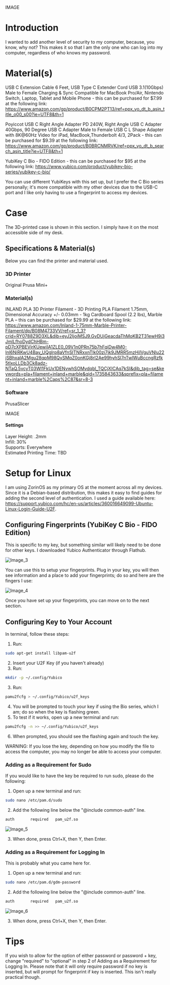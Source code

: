 IMAGE

# Introduction
I wanted to add another level of security to my computer, because, you know, why not? This makes it so that I am the only one who can log into my computer, regardless of who knows my password.

# Material(s)

USB C Extension Cable 6 Feet, USB Type C Extender Cord USB 3.1(10Gbps) Male to Female Charging & Sync Compatible for MacBook Pro/Air, Nintendo Switch, Laptop, Tablet and Mobile Phone - this can be purchased for $7.99 at the following link: https://www.amazon.com/gp/product/B0CPM2PT13/ref=ppx_yo_dt_b_asin_title_o00_s00?ie=UTF8&th=1

Poyiccot USB C Right Angle Adapter PD 240W, Right Angle USB C Adapter 40Gbps, 90 Degree USB C Adapter Male to Female USB C L Shape Adapter with 8K@60Hz Video for iPad, MacBook,Thunderbolt 4/3, 2Pack - this can be purchased for $9.39 at the following link: https://www.amazon.com/gp/product/B0BRCNMRVK/ref=ppx_yo_dt_b_search_asin_title?ie=UTF8&th=1

YubiKey C Bio - FIDO Edition - this can be purchased for $95 at the following link: https://www.yubico.com/product/yubikey-bio-series/yubikey-c-bio/

You can use different YubiKeys with this set up, but I prefer the C Bio series personally; it's more compatible with my other devices due to the USB-C port and I like only having to use a fingerprint to access my devices.

# Case

The 3D-printed case is shown in this section. I simply have it on the most accessible side of my desk.

## Specifications & Material(s)
Below you can find the printer and material used.
### 3D Printer
 Original Prusa Mini+
### Material(s)
INLAND PLA 3D Printer Filament - 3D Printing PLA Filament 1.75mm, Dimensional Accuracy +/- 0.03mm - 1kg Cardboard Spool (2.2 lbs), Marble PLA
 – this can be purchased for $29.99 at the following link: https://www.amazon.com/Inland-1-75mm-Marble-Printer-Filament/dp/B08M4733VV/ref=sr_1_3?crid=RY0788Z9D3XL&dib=eyJ2IjoiMSJ9.GvDUjGeacdaThMoKB2T31ewH9i3JmlLfhoDydChHBm-pD7cXPBEVjrKUewiIA1ZLE0_09V1n0PRn75b7hFqiDw4M0-lnl6NiRKwU4Bay_UQglrp8aVfnSITNRxxnTlk00zi7jk9JMRR5mzHilVguVNlu22jSBhxaIA2Mgu28qpM98QySMqZ0onKGj8rI2Ae99hyhSl7nTwlWuBccngRzfk5tlxoLLDb3Ck8adz-NTaQ.5vcyT03Wl1FkUx1DENvwhSOMvdqbl_TQCjXICAq7kSI&dib_tag=se&keywords=pla+filament+inland+marble&qid=1735843633&sprefix=pla+filament+inland+marble%2Caps%2C87&sr=8-3

### Software
 PrusaSlicer

IMAGE

#### Settings
  Layer Height: .2mm \
  Infill: 30% \
  Supports: Everywhere \
  Estimated Printing Time: TBD

# Setup for Linux

I am using ZorinOS as my primary OS at the moment across all my devices. Since it is a Debian-based distribution, this makes it easy to find guides for adding the second level of authentication. I used a guide available here: https://support.yubico.com/hc/en-us/articles/360016649099-Ubuntu-Linux-Login-Guide-U2F.

## Configuring Fingerprints (YubiKey C Bio - FIDO Edition)

This is specific to my key, but something similar will likely need to be done for other keys. I downloaded Yubico Authenticator through Flathub.

![Image_3](https://github.com/user-attachments/assets/643e5d76-d40a-495e-b914-94fd497402d6)

You can use this to setup your fingerprints. Plug in your key, you will then see information and a place to add your fingerprints; do so and here are the fingers I use:

![Image_4](https://github.com/user-attachments/assets/ba749d41-e8d5-4cd2-872b-adea1a6acdf6)


Once you have set up your fingerprints, you can move on to the next section.

## Configuring Key to Your Account

In terminal, follow these steps:

1. Run:
```bash
sudo apt-get install libpam-u2f
```
2. Insert your U2F Key (if you haven't already)
3. Run:
```bash
mkdir -p ~/.config/Yubico
```
3. Run:
```bash
pamu2fcfg > ~/.config/Yubico/u2f_keys
```
4. You will be prompted to touch your key if using the Bio series, which I am; do so when the key is flashing green.
5. To test if it works, open up a new terminal and run:
```bash
pamu2fcfg -n >> ~/.config/Yubico/u2f_keys
```
6. When prompted, you should see the flashing again and touch the key.

WARNING: If you lose the key, depending on how you modify the file to access the computer, you may no longer be able to access your computer.

### Adding as a Requirement for Sudo
If you would like to have the key be required to run sudo, please do the following:

1. Open up a new terminal and run:
```bash
sudo nano /etc/pam.d/sudo
```
2. Add the following line below the "@include common-auth" line.
```bash
auth       required   pam_u2f.so
```
![Image_5](https://github.com/user-attachments/assets/bbb21e06-d45b-428d-9f2f-cf3fa8c7c086)

3. When done, press Ctrl+X, then Y, then Enter.

### Adding as a Requirement for Logging In
This is probably what you came here for.

1. Open up a new terminal and run:
```bash
sudo nano /etc/pam.d/gdm-password
```
2. Add the following line below the "@include common-auth" line.
```bash
auth       required   pam_u2f.so
```
![Image_6](https://github.com/user-attachments/assets/588d736f-7472-4b7e-be56-709f95abad7f)

3. When done, press Ctrl+X, then Y, then Enter.

# Tips
If you wish to allow for the option of either password or password + key, change "required" to "optional" in step 2 of Adding as a Requirement for Logging In. Please note that it will only require password if no key is inserted, but will prompt for fingerprint if key is inserted. This isn't really practical though.
